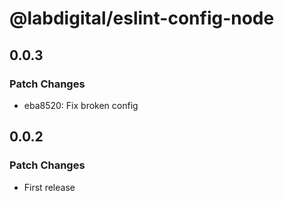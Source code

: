 # @labdigital/eslint-config-node

## 0.0.3

### Patch Changes

- eba8520: Fix broken config

## 0.0.2

### Patch Changes

- First release
